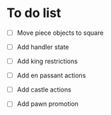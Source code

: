 # To do list

- [ ] Move piece objects to square
- [ ] Add handler state

- [ ] Add king restrictions
- [ ] Add en passant actions
- [ ] Add castle actions
- [ ] Add pawn promotion
